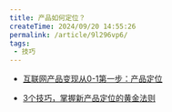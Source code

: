 ```yaml
---
title: 产品如何定位？
createTime: 2024/09/20 14:55:26
permalink: /article/9l296vp6/
tags:
 - 技巧
---
```


* [互联网产品变现从0-1第一步：产品定位](https://www.woshipm.com/operate/6016257.html)

* [3个技巧，掌握新产品定位的黄金法则](https://www.woshipm.com/share/5934187.html)

<!-- more -->

